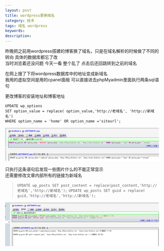 ```yaml
---
layout: post
title: wordpress更换域名
category: 技术
tags: 域名 wordpress
keywords: 
description: 
---
```

昨晚把之前用wordpress搭建的博客换了域名，只是在域名解析的时候做了不同的转向 具体的数据库都忘了改  
当时浏览着还没问题 今天一看 整个乱了 点击后还回跳转到之前的域名

在网上搜了下将wordpress数据库中的地址变成新域名  
我用的虚拟空间是用的cpanel面板 可以直接进去phpMyadmin里面执行两条sql语句


更改博客的安装地址和博客地址  
```pl/sql
UPDATE wp_options   
SET option_value = replace( option_value,'http://老域名', 'http://新域名')  
WHERE option_name = 'home' OR option_name ='siteurl';
```

![](/public/img/wp-1.png)



只执行这条语句后发现一些图片什么的不能正常显示  
还需要修改文章内部所有的链接为新域名  
> `UPDATE wp_posts SET post_content = replace(post_content,'http://老域名','http://新域名');`
`UPDATE wp_posts SET guid = replace( guid,'http://老域名','http://新域名');`


![](/public/img/wp-2.png)
